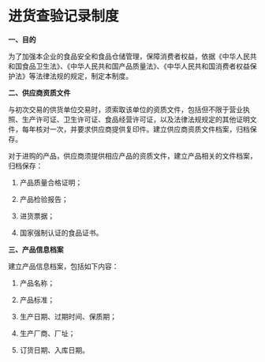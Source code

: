 # 进货查验记录制度

**一、目的**

为了加强本企业的食品安全和食品仓储管理，保障消费者权益，依据《中华人民共和国食品卫生法》、《中华人民共和国产品质量法》、《中华人民共和国消费者权益保护法》等法律法规的规定，制定本制度。

**二、供应商资质文件**

与初次交易的供货单位交易时，须索取该单位的资质文件，包括但不限于营业执照、生产许可证、卫生许可证、食品经营许可证，以及法律法规规定的其他证明文件，每年核对一次，并要求供应商提供复印件。建立供应商资质文件档案，归档保存。

对于进购的产品，供应商须提供相应产品的资质文件，建立产品相关的文件档案，归档保存：

1. 产品质量合格证明；

2. 产品检验报告；

3. 进货票据；

4. 国家强制认证的食品证书。

**三、产品信息档案**

建立产品信息档案，包括如下内容：

1. 产品名称；

2. 产品标准；

3. 生产日期、过期时间、保质期；

4. 生产厂商、厂址；

5. 订货日期、入库日期。